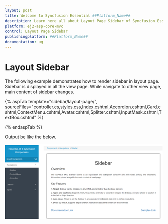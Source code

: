 ```yaml
---
layout: post
title: Welcome to Syncfusion Essential ##Platform_Name##
description: Learn here all about Layout Page Sidebar of Syncfusion Essential ##Platform_Name## widgets based on HTML5 and jQuery.
platform: ej2-asp-core-mvc
control: Layout Page Sidebar
publishingplatform: ##Platform_Name##
documentation: ug
---
```



# Layout Sidebar

The following example demonstrates how to render sidebar in layout page. Sidebar is displayed in all the view page. While navigate to other view page, main content of sidebar changes.

{% aspTab template="sidebar/layout-page/", sourceFiles="controller.cs,styles.css,Index.cshtml,Accordion.cshtml,Card.cshtml,ContextMenu.cshtml,Avatar.cshtml,Splitter.cshtml,InputMask.cshtml,TextBox.cshtml" %}

{% endaspTab %}

Output be like the below.

![Sidebar Sample](../images/layout_page.png)

